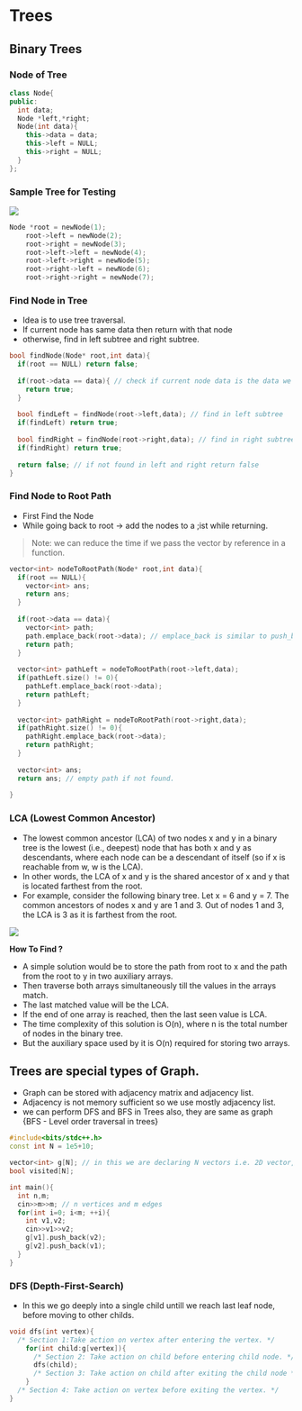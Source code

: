 # Trees

## Binary Trees

### Node of Tree
```cpp
class Node{
public:
  int data;
  Node *left,*right;
  Node(int data){
    this->data = data;
    this->left = NULL;
    this->right = NULL;
  }
};
```
### Sample Tree for Testing
![](https://media.geeksforgeeks.org/wp-content/cdn-uploads/lca.png)
```cpp
Node *root = newNode(1);
    root->left = newNode(2);
    root->right = newNode(3);
    root->left->left = newNode(4);
    root->left->right = newNode(5);
    root->right->left = newNode(6);
    root->right->right = newNode(7);
```

### Find Node in Tree
- Idea is to use tree traversal.
- If current node has same data then return with that node
- otherwise, find in left subtree and right subtree.

```cpp
bool findNode(Node* root,int data){
  if(root == NULL) return false;
  
  if(root->data == data){ // check if current node data is the data we are finding
    return true;
  }
  
  bool findLeft = findNode(root->left,data); // find in left subtree
  if(findLeft) return true;
  
  bool findRight = findNode(root->right,data); // find in right subtree
  if(findRight) return true;
  
  return false; // if not found in left and right return false
}
```
### Find Node to Root Path
- First Find the Node
- While going back to root -> add the nodes to a ;ist while returning.

> Note: we can reduce the time if we pass the vector by reference in a function.

```cpp
vector<int> nodeToRootPath(Node* root,int data){
  if(root == NULL){
    vector<int> ans;
    return ans;
  }
  
  if(root->data == data){
    vector<int> path;
    path.emplace_back(root->data); // emplace_back is similar to push_back , difference in speed, push_back is bit slower then emplace back
    return path;
  }
  
  vector<int> pathLeft = nodeToRootPath(root->left,data);
  if(pathLeft.size() != 0){
    pathLeft.emplace_back(root->data);
    return pathLeft;
  }
  
  vector<int> pathRight = nodeToRootPath(root->right,data);
  if(pathRight.size() != 0){
    pathRight.emplace_back(root->data);
    return pathRight;
  }
  
  vector<int> ans;
  return ans; // empty path if not found.
  
}
```

### LCA (Lowest Common Ancestor)

- The lowest common ancestor (LCA) of two nodes x and y in a binary tree is the lowest (i.e., deepest) node that has both x and y as descendants, where each node can be a descendant of itself (so if x is reachable from w, w is the LCA). 
- In other words, the LCA of x and y is the shared ancestor of x and y that is located farthest from the root.
- For example, consider the following binary tree. Let x = 6 and y = 7. The common ancestors of nodes x and y are 1 and 3. Out of nodes 1 and 3, the LCA is 3 as it is farthest from the root.

![](https://www.techiedelight.com/wp-content/uploads/LCA.png)

**How To Find ?**

- A simple solution would be to store the path from root to x and the path from the root to y in two auxiliary arrays. 
- Then traverse both arrays simultaneously till the values in the arrays match. 
- The last matched value will be the LCA. 
- If the end of one array is reached, then the last seen value is LCA. 
- The time complexity of this solution is O(n), where n is the total number of nodes in the binary tree. 
- But the auxiliary space used by it is O(n) required for storing two arrays.

## Trees are special types of Graph.
- Graph can be stored with adjacency matrix and adjacency list.
- Adjacency is not memory sufficient so we use mostly adjacency list.
- we can perform DFS and BFS in Trees also, they are same as graph {BFS - Level order traversal in  trees}

```cpp
#include<bits/stdc++.h>
const int N = 1e5+10;

vector<int> g[N]; // in this we are declaring N vectors i.e. 2D vector, i.e. there are N vectors inside a `g` vector.
bool visited[N];

int main(){
  int n,m;
  cin>>m>>m; // n vertices and m edges
  for(int i=0; i<m; ++i){
    int v1,v2;
    cin>>v1>>v2;
    g[v1].push_back(v2);
    g[v2].push_back(v1);
  }
}
```

### DFS (Depth-First-Search)
- In this we go deeply into a single child untill we reach last leaf node, before moving to other childs. 

```cpp
void dfs(int vertex){
  /* Section 1:Take action on vertex after entering the vertex. */
    for(int child:g[vertex]){
      /* Section 2: Take action on child before entering child node. */
      dfs(child);
      /* Section 3: Take action on child after exiting the child node */
    }
  /* Section 4: Take action on vertex before exiting the vertex. */
}
```
